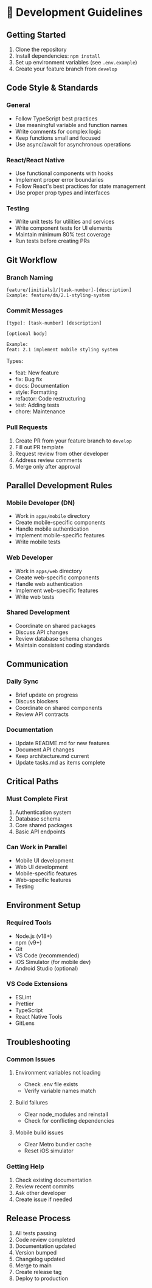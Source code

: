 # 🚀 Development Guidelines

## Getting Started

1. Clone the repository
2. Install dependencies: `npm install`
3. Set up environment variables (see `.env.example`)
4. Create your feature branch from `develop`

## Code Style & Standards

### General
- Follow TypeScript best practices
- Use meaningful variable and function names
- Write comments for complex logic
- Keep functions small and focused
- Use async/await for asynchronous operations

### React/React Native
- Use functional components with hooks
- Implement proper error boundaries
- Follow React's best practices for state management
- Use proper prop types and interfaces

### Testing
- Write unit tests for utilities and services
- Write component tests for UI elements
- Maintain minimum 80% test coverage
- Run tests before creating PRs

## Git Workflow

### Branch Naming
```
feature/[initials]/[task-number]-[description]
Example: feature/dn/2.1-styling-system
```

### Commit Messages
```
[type]: [task-number] [description]

[optional body]

Example:
feat: 2.1 implement mobile styling system
```

Types:
- feat: New feature
- fix: Bug fix
- docs: Documentation
- style: Formatting
- refactor: Code restructuring
- test: Adding tests
- chore: Maintenance

### Pull Requests
1. Create PR from your feature branch to `develop`
2. Fill out PR template
3. Request review from other developer
4. Address review comments
5. Merge only after approval

## Parallel Development Rules

### Mobile Developer (DN)
- Work in `apps/mobile` directory
- Create mobile-specific components
- Handle mobile authentication
- Implement mobile-specific features
- Write mobile tests

### Web Developer
- Work in `apps/web` directory
- Create web-specific components
- Handle web authentication
- Implement web-specific features
- Write web tests

### Shared Development
- Coordinate on shared packages
- Discuss API changes
- Review database schema changes
- Maintain consistent coding standards

## Communication

### Daily Sync
- Brief update on progress
- Discuss blockers
- Coordinate on shared components
- Review API contracts

### Documentation
- Update README.md for new features
- Document API changes
- Keep architecture.md current
- Update tasks.md as items complete

## Critical Paths

### Must Complete First
1. Authentication system
2. Database schema
3. Core shared packages
4. Basic API endpoints

### Can Work in Parallel
- Mobile UI development
- Web UI development
- Mobile-specific features
- Web-specific features
- Testing

## Environment Setup

### Required Tools
- Node.js (v18+)
- npm (v9+)
- Git
- VS Code (recommended)
- iOS Simulator (for mobile dev)
- Android Studio (optional)

### VS Code Extensions
- ESLint
- Prettier
- TypeScript
- React Native Tools
- GitLens

## Troubleshooting

### Common Issues
1. Environment variables not loading
   - Check .env file exists
   - Verify variable names match

2. Build failures
   - Clear node_modules and reinstall
   - Check for conflicting dependencies

3. Mobile build issues
   - Clear Metro bundler cache
   - Reset iOS simulator

### Getting Help
1. Check existing documentation
2. Review recent commits
3. Ask other developer
4. Create issue if needed

## Release Process

1. All tests passing
2. Code review completed
3. Documentation updated
4. Version bumped
5. Changelog updated
6. Merge to main
7. Create release tag
8. Deploy to production 